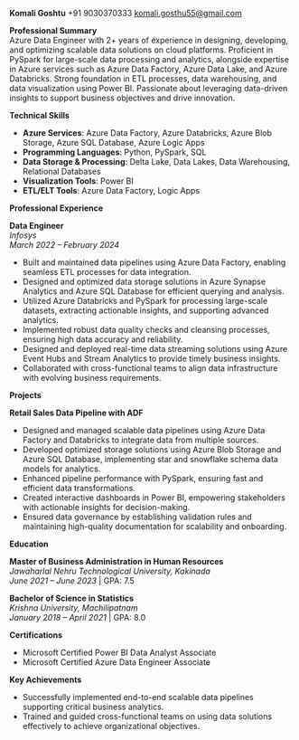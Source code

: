 **Komali Goshtu**
+91 9030370333
komali.gosthu55@gmail.com

**Professional Summary**  
Azure Data Engineer with 2+ years of experience in designing, developing, and optimizing scalable data solutions on cloud platforms. Proficient in PySpark for large-scale data processing and analytics, alongside expertise in Azure services such as Azure Data Factory, Azure Data Lake, and Azure Databricks. Strong foundation in ETL processes, data warehousing, and data visualization using Power BI. Passionate about leveraging data-driven insights to support business objectives and drive innovation.  

 **Technical Skills**  
- **Azure Services**: Azure Data Factory, Azure Databricks, Azure Blob Storage, Azure SQL Database, Azure Logic Apps  
- **Programming Languages**: Python, PySpark, SQL  
- **Data Storage & Processing**: Delta Lake, Data Lakes, Data Warehousing, Relational Databases  
- **Visualization Tools**: Power BI  
- **ETL/ELT Tools**: Azure Data Factory, Logic Apps  

 **Professional Experience**  

**Data Engineer**  
*Infosys*  
*March 2022 – February 2024*  
- Built and maintained data pipelines using Azure Data Factory, enabling seamless ETL processes for data integration.  
- Designed and optimized data storage solutions in Azure Synapse Analytics and Azure SQL Database for efficient querying and analysis.  
- Utilized Azure Databricks and PySpark for processing large-scale datasets, extracting actionable insights, and supporting advanced analytics.  
- Implemented robust data quality checks and cleansing processes, ensuring high data accuracy and reliability.  
- Designed and deployed real-time data streaming solutions using Azure Event Hubs and Stream Analytics to provide timely business insights.  
- Collaborated with cross-functional teams to align data infrastructure with evolving business requirements.  

 **Projects**  

**Retail Sales Data Pipeline with ADF**  
- Designed and managed scalable data pipelines using Azure Data Factory and Databricks to integrate data from multiple sources.  
- Developed optimized storage solutions using Azure Blob Storage and Azure SQL Database, implementing star and snowflake schema data models for analytics.  
- Enhanced pipeline performance with PySpark, ensuring fast and efficient data transformations.  
- Created interactive dashboards in Power BI, empowering stakeholders with actionable insights for decision-making.  
- Ensured data governance by establishing validation rules and maintaining high-quality documentation for scalability and onboarding.  

 **Education**  

**Master of Business Administration in Human Resources**  
*Jawaharlal Nehru Technological University, Kakinada*  
*June 2021 – June 2023* | GPA: 7.5  

**Bachelor of Science in Statistics**  
*Krishna University, Machilipatnam*  
*January 2018 – April 2021* | GPA: 8.0  

**Certifications**  
- Microsoft Certified Power BI Data Analyst Associate  
- Microsoft Certified Azure Data Engineer Associate  

**Key Achievements**  
- Successfully implemented end-to-end scalable data pipelines supporting critical business analytics.  
- Trained and guided cross-functional teams on using data solutions effectively to achieve organizational objectives.  
